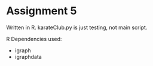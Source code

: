 # Assignment 5

Written in R. karateClub.py is just testing, not main script.

R Dependencies used:

- igraph
- igraphdata



